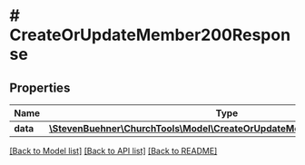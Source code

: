 # # CreateOrUpdateMember200Response

## Properties

Name | Type | Description | Notes
------------ | ------------- | ------------- | -------------
**data** | [**\StevenBuehner\ChurchTools\Model\CreateOrUpdateMember200ResponseData**](CreateOrUpdateMember200ResponseData.md) |  | [optional]

[[Back to Model list]](../../README.md#models) [[Back to API list]](../../README.md#endpoints) [[Back to README]](../../README.md)
